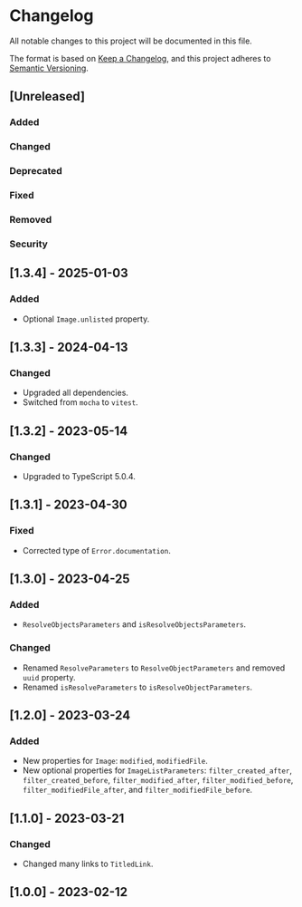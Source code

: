 # Changelog

All notable changes to this project will be documented in this file.

The format is based on [Keep a Changelog](https://keepachangelog.com/en/1.0.0/),
and this project adheres to [Semantic Versioning](https://semver.org/spec/v2.0.0.html).

## [Unreleased]

### Added

### Changed

### Deprecated

### Fixed

### Removed

### Security

## [1.3.4] - 2025-01-03

### Added

-   Optional `Image.unlisted` property.

## [1.3.3] - 2024-04-13

### Changed

-   Upgraded all dependencies.
-   Switched from `mocha` to `vitest`.

## [1.3.2] - 2023-05-14

### Changed

-   Upgraded to TypeScript 5.0.4.

## [1.3.1] - 2023-04-30

### Fixed

-   Corrected type of `Error.documentation`.

## [1.3.0] - 2023-04-25

### Added

-   `ResolveObjectsParameters` and `isResolveObjectsParameters`.

### Changed

-   Renamed `ResolveParameters` to `ResolveObjectParameters` and removed `uuid` property.
-   Renamed `isResolveParameters` to `isResolveObjectParameters`.

## [1.2.0] - 2023-03-24

### Added

-   New properties for `Image`: `modified`, `modifiedFile`.
-   New optional properties for `ImageListParameters`: `filter_created_after`, `filter_created_before`, `filter_modified_after`, `filter_modified_before`, `filter_modifiedFile_after`, and `filter_modifiedFile_before`.

## [1.1.0] - 2023-03-21

### Changed

-   Changed many links to `TitledLink`.

## [1.0.0] - 2023-02-12
